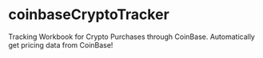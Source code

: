 # coinbaseCryptoTracker
Tracking Workbook for Crypto Purchases through CoinBase. Automatically get pricing data from CoinBase!
